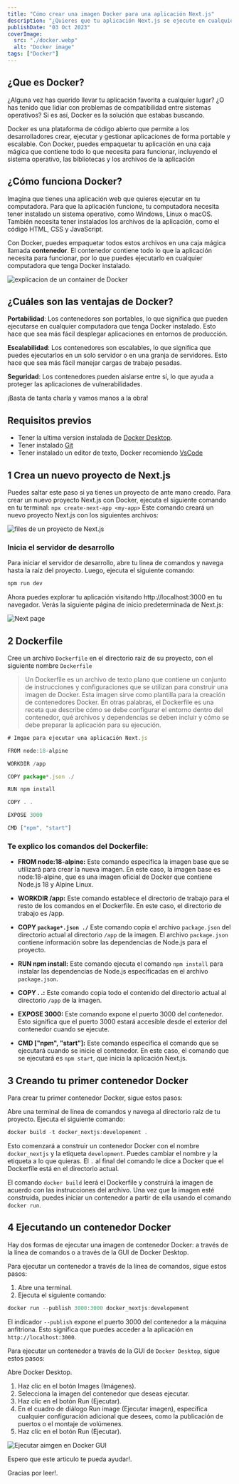```yaml
---
title: "Cómo crear una imagen Docker para una aplicación Next.js"
description: "¿Quieres que tu aplicación Next.js se ejecute en cualquier lugar? Aprende a utilizar Docker para contenerizarla"
publishDate: "03 Oct 2023"
coverImage:
  src: "./docker.webp"
  alt: "Docker image"
tags: ["Docker"]
---
```


## ¿Que es Docker?

¿Alguna vez has querido llevar tu aplicación favorita a cualquier lugar? ¿O has tenido que lidiar con problemas de compatibilidad entre sistemas operativos? Si es así, Docker es la solución que estabas buscando.

Docker es una plataforma de código abierto que permite a los desarrolladores crear, ejecutar y gestionar aplicaciones de forma portable y escalable. Con Docker, puedes empaquetar tu aplicación en una caja mágica que contiene todo lo que necesita para funcionar, incluyendo el sistema operativo, las bibliotecas y los archivos de la aplicación

## ¿Cómo funciona Docker?

Imagina que tienes una aplicación web que quieres ejecutar en tu computadora. Para que la aplicación funcione, tu computadora necesita tener instalado un sistema operativo, como Windows, Linux o macOS. También necesita tener instalados los archivos de la aplicación, como el código HTML, CSS y JavaScript.

Con Docker, puedes empaquetar todos estos archivos en una caja mágica llamada **contenedor**. El contenedor contiene todo lo que la aplicación necesita para funcionar, por lo que puedes ejecutarlo en cualquier computadora que tenga Docker instalado.

![explicacion de un container de Docker](./container.webp)

## ¿Cuáles son las ventajas de Docker?

**Portabilidad**: Los contenedores son portables, lo que significa que pueden ejecutarse en cualquier computadora que tenga Docker instalado. Esto hace que sea más fácil desplegar aplicaciones en entornos de producción.

**Escalabilidad**: Los contenedores son escalables, lo que significa que puedes ejecutarlos en un solo servidor o en una granja de servidores. Esto hace que sea más fácil manejar cargas de trabajo pesadas.

**Seguridad**: Los contenedores pueden aislarse entre sí, lo que ayuda a proteger las aplicaciones de vulnerabilidades.

¡Basta de tanta charla y vamos manos a la obra!

## Requisitos previos

- Tener la ultima version instalada de [Docker Desktop](https://docs.docker.com/get-docker/).
- Tener instalado [Git](https://git-scm.com/downloads)
- Tener instalado un editor de texto, Docker recomiendo [VsCode](https://code.visualstudio.com/)

## 1 Crea un nuevo proyecto de Next.js

Puedes saltar este paso si ya tienes un proyecto de ante mano creado.
Para crear un nuevo proyecto Next.js con Docker, ejecuta el siguiente comando en tu terminal:
`npx create-next-app <my-app>` Este comando creará un nuevo proyecto Next.js con los siguientes archivos:

![files de un proyecto de Next.js](./file.png)

### Inicia el servidor de desarrollo

Para iniciar el servidor de desarrollo, abre tu línea de comandos y navega hasta la raíz del proyecto. Luego, ejecuta el siguiente comando:

```js
npm run dev
```

Ahora puedes explorar tu aplicación visitando http://localhost:3000 en tu navegador. Verás la siguiente página de inicio predeterminada de Next.js:

![Next page](./next_page.png)

## 2 Dockerfile

Cree un archivo `Dockerfile` en el directorio raiz de su proyecto, con el siguiente nombre `Dockerfile`

> Un Dockerfile es un archivo de texto plano que contiene un conjunto de instrucciones y configuraciones que se utilizan para construir una imagen de Docker. Esta imagen sirve como plantilla para la creación de contenedores Docker. En otras palabras, el Dockerfile es una receta que describe cómo se debe configurar el entorno dentro del contenedor, qué archivos y dependencias se deben incluir y cómo se debe preparar la aplicación para su ejecución.

```js
# Imgae para ejecutar una aplicación Next.js

FROM node:18-alpine

WORKDIR /app

COPY package*.json ./

RUN npm install

COPY . .

EXPOSE 3000

CMD ["npm", "start"]
```

### Te explico los comandos del Dockerfile:

- **FROM node:18-alpine:** Este comando especifica la imagen base que se utilizará para crear la nueva imagen. En este caso, la imagen base es node:18-alpine, que es una imagen oficial de Docker que contiene Node.js 18 y Alpine Linux.

- **WORKDIR /app:** Este comando establece el directorio de trabajo para el resto de los comandos en el Dockerfile. En este caso, el directorio de trabajo es /app.

- **COPY `package*.json ./`** Este comando copia el archivo `package.json` del directorio actual al directorio `/app` de la imagen. El archivo `package.json` contiene información sobre las dependencias de Node.js para el proyecto.

- **RUN npm install:** Este comando ejecuta el comando `npm install` para instalar las dependencias de Node.js especificadas en el archivo `package.json`.

- **COPY . .:** Este comando copia todo el contenido del directorio actual al directorio `/app` de la imagen.

- **EXPOSE 3000:** Este comando expone el puerto 3000 del contenedor. Esto significa que el puerto 3000 estará accesible desde el exterior del contenedor cuando se ejecute.

- **CMD ["npm", "start"]:** Este comando especifica el comando que se ejecutará cuando se inicie el contenedor. En este caso, el comando que se ejecutará es `npm start`, que inicia la aplicación Next.js.

## 3 Creando tu primer contenedor Docker

Para crear tu primer contenedor Docker, sigue estos pasos:

Abre una terminal de línea de comandos y navega al directorio raíz de tu proyecto.
Ejecuta el siguiente comando:

```js
docker build -t docker_nextjs:developement .
```

Esto comenzará a construir un contenedor Docker con el nombre `docker_nextjs` y la etiqueta `development`. Puedes cambiar el nombre y la etiqueta a lo que quieras. El `.` al final del comando le dice a Docker que el Dockerfile está en el directorio actual.

El comando `docker build` leerá el Dockerfile y construirá la imagen de acuerdo con las instrucciones del archivo. Una vez que la imagen esté construida, puedes iniciar un contenedor a partir de ella usando el comando `docker run`.

## 4 Ejecutando un contenedor Docker

Hay dos formas de ejecutar una imagen de contenedor Docker: a través de la línea de comandos o a través de la GUI de Docker Desktop.

Para ejecutar un contenedor a través de la línea de comandos, sigue estos pasos:

1. Abre una terminal.
2. Ejecuta el siguiente comando:

```js
docker run --publish 3000:3000 docker_nextjs:developement
```

El indicador `--publish` expone el puerto 3000 del contenedor a la máquina anfitriona. Esto significa que puedes acceder a la aplicación en `http://localhost:3000`.

Para ejecutar un contenedor a través de la GUI de `Docker Desktop`, sigue estos pasos:

Abre Docker Desktop.

1. Haz clic en el botón Images (Imágenes).
2. Selecciona la imagen del contenedor que deseas ejecutar.
3. Haz clic en el botón Run (Ejecutar).
4. En el cuadro de diálogo Run image (Ejecutar imagen), especifica cualquier configuración adicional que desees, como la publicación de puertos o el montaje de volúmenes.
5. Haz clic en el botón Run (Ejecutar).

![Ejecutar aimgen en Docker GUI](./dockerGUI.gif)

Espero que este articulo te pueda ayudar!.

Gracias por leer!.

